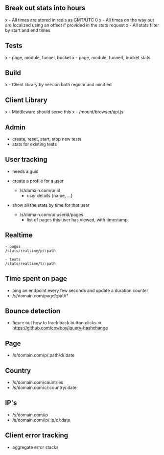 ## Break out stats into hours ##
  x - All times are stored in redis as GMT/UTC 0
  x - All times on the way out are localized using an offset if provided in the stats request
  x - All stats filter by start and end times

## Tests ##
  x - page, module, funnel, bucket
  x - page, module, funnerl, bucket stats

## Build ##
  x - Client library by version both regular and minified

## Client Library ##
  x - Middleware should serve this
  x   - /mount/browser/api.js

## Admin ##
  - create, reset, start, stop new tests
  - stats for existing tests

## User tracking ##
  - needs a guid
  - create a profile for a user
    - /s/domain.com/u/:id
      - user details {name, ...}

  - show all the stats by time for that user
    - /s/domain.com/u/:userid/pages
      - list of pages this user has viewed, with timestamp

## Realtime ##
    - pages
    /stats/realtime/p/:path

    - tests
    /stats/realtime/t/:path

## Time spent on page ##
  - ping an endpoint every few seconds and update a duration counter
  - /s/domain.com/page/:path*

## Bounce detection ##
  - figure out how to track back button clicks
  => https://github.com/cowboy/jquery-hashchange

## Page ##
  - /s/domain.com/p/:path/d/:date

## Country ##
  - /s/domain.com/countries
  - /s/domain.com/c/:country/:date

## IP's ##
  - /s/domain.com/ip
  - /s/domain.com/ip/:ip/d/:date

## Client error tracking ##
  - aggregate error stacks
